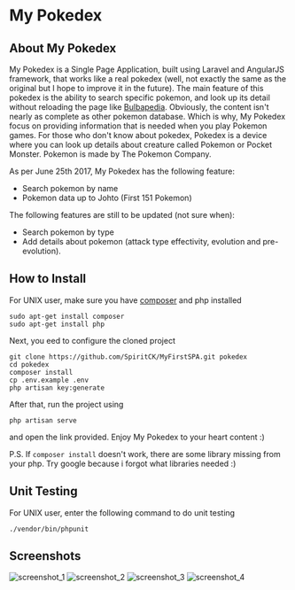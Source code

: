 # My Pokedex

## About My Pokedex

My Pokedex is a Single Page Application, built using Laravel and AngularJS framework, that works like a real pokedex (well, not exactly the same as the original but I hope to improve it in the future). The main feature of this pokedex is the ability to search specific pokemon, and look up its detail without reloading the page like [Bulbapedia](https://bulbapedia.bulbagarden.net/wiki/Main_Page). Obviously, the content isn't nearly as complete as other pokemon database. Which is why, My Pokedex focus on providing information that is needed when you play Pokemon games. For those who don't know about pokedex, Pokedex is a device where you can look up details about creature called Pokemon or Pocket Monster. Pokemon is made by The Pokemon Company.

As per June 25th 2017, My Pokedex has the following feature:
- Search pokemon by name
- Pokemon data up to Johto (First 151 Pokemon)

The following features are still to be updated (not sure when):
- Search pokemon by type
- Add details about pokemon (attack type effectivity, evolution and pre-evolution).

## How to Install
For UNIX user, make sure you have [composer](https://getcomposer.org/) and php installed
```
sudo apt-get install composer
sudo apt-get install php
```
Next, you eed to configure the cloned project
```
git clone https://github.com/SpiritCK/MyFirstSPA.git pokedex
cd pokedex
composer install
cp .env.example .env
php artisan key:generate
```
After that, run the project using
```
php artisan serve
```
and open the link provided. Enjoy My Pokedex to your heart content :)

P.S.
If `composer install` doesn't work, there are some library missing from your php. Try google because i forgot what libraries needed :)

## Unit Testing
For UNIX user, enter the following command to do unit testing
```
./vendor/bin/phpunit
```

## Screenshots
![screenshot_1](https://user-images.githubusercontent.com/23207046/28630312-2f4bb8ea-7254-11e7-9b28-26b3b866e079.png)
![screenshot_2](https://user-images.githubusercontent.com/23207046/28630313-2f78f242-7254-11e7-98a3-49fc2aedc234.png)
![screenshot_3](https://user-images.githubusercontent.com/23207046/28630315-2f81c656-7254-11e7-8e89-50ddac837f2a.png)
![screenshot_4](https://user-images.githubusercontent.com/23207046/28630314-2f815428-7254-11e7-963c-67c3110de699.png)
